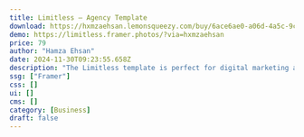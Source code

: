 ```yaml
---
title: Limitless — Agency Template
download: https://hxmzaehsan.lemonsqueezy.com/buy/6ace6ae0-a06d-4a5c-9c77-18fce4826351
demo: https://limitless.framer.photos/?via=hxmzaehsan
price: 79
author: "Hamza Ehsan"
date: 2024-11-30T09:23:55.658Z
description: "The Limitless template is perfect for digital marketing agencies and freelancers who want a clean, immersive, and eye-catching website that will convert visitors into leads and clients."
ssg: ["Framer"]
css: []
ui: []
cms: []
category: [Business]
draft: false
---
```

